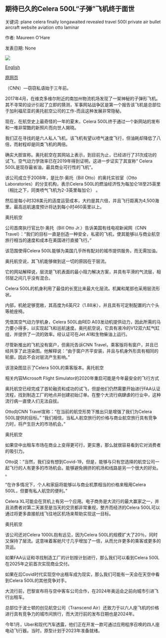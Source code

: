 ## 期待已久的Celera 500L“子弹”飞机终于面世

关键词: plane celera finally longawaited revealed travel 500l private air bullet aircraft website aviation otto laminar

作者: Maureen O'Hare

发表日期: None

![](https://cdn.cnn.com/cnnnext/dam/assets/200827161419-celera-500l-3-4-belly-super-tease.jpg)

[English](Long-awaited%20Celera%20500L%20%27bullet%27%20plane%20is%20finally%20revealed.md)

[原网页](https://edition.cnn.com/travel/article/celera-500l-plane/index.html)

（CNN）—窃窃私语始于三年前。

2017年4月，在维克多维尔附近的南加州物流机场发现了一架神秘的子弹形飞机。其不寻常的设计引起了立即的猜测，军事网站战争区是第一个报告该飞机是总​​部位于加利福尼亚的奥托航空公司的工作-而且这种发展非常隐秘。

现在，在航空史上最奇怪的一年的夏末，Celera 500L终于通过一个新网站的发布和一堆非常酷的新照片而向世人揭晓。

我们正在寻找的是六人私人飞机，该飞机有望以喷气速度飞行，但油耗却降低了八倍，而射程却是同类飞机的两倍。

确实大胆宣称。奥托航空在其网站上表示，到目前为止，已经进行了31次成功的试飞，空气动力学效率已在2019年得到证明，这进一步证实了其宣称“ Celera 500L是现存最省油，最具商业可行性的飞机”。

该公司成立于2008年，是比尔·奥托（Bill Otto）的奥托实验室（Otto Laboratories）的分支机构，表示Celera 500L的燃油经济性为每加仑18至25英里（相比之下，同类喷气飞机为2-3英里每加仑） 。

然后是每小时328美元的适度运营成本，大约是其六倍，并且飞行距离为4,500海里。最高巡航速度预计将达到每小时460英里以上。

奥托航空

公司首席执行官比尔·奥托（Bill Otto Jr.）告诉美国有线电视新闻网（CNN Travel）：“我们的目标一直是创造一种安全，私密的飞机，使其能够以与商业航空旅行相当的速度和成本在美国进行直接飞行。”

该范围使得Celera 500L能够为美国几乎所有配对的城市提供服务，而无需加油。

奥托航空说，其飞机能够做到这一切的原因在于层流。

它的网站解释说，层流是飞机表面的最小阻力解决方案，并具有平滑的气流层，相邻层之间几乎没有混合。

Celera 500L的机身利用了最佳的长宽比来最大化层流。机翼和尾部也采用层流形状。

内部，机舱足够宽敞，其高度为6英尺2（1.88米），并且具有可定制配置的六个头等舱座椅。

凭借其空气动力学机身，Celera 500L由RED A03发动机提供动力，因此所需的马力要小得多，以实现起飞和巡航速度。奥托航空说，它具有液冷的V12双六缸气缸组，并提供了一流的效率。经认证可在Jet A1和生物柴油上运行。

尽管新推出的飞机没有窗户，但奥托告诉CNN Travel，乘客版将有窗户，并且已经共享了此渲染图。他解释说：“由于窗户齐平安装，并且与机身外形具有相同的轮廓，因此不会对层流产生影响。”

该渲染图显示了Celera 500L的乘客版本。奥托航空

相关内容Microsoft Flight Simulator的2020年重启可能是今年最安全的飞行方式

奥托航空已经完成了首轮融资和成功的试飞，但是他们仍然需要开始进行FAA认证流程，找到制造工厂的地点并创建初始订单。在整个大流行病肆虐的行业中，这种流行病一直使人们无法自拔。

Otto向CNN Travel宣称：“在当前的航空形势下推出只是增强了我们为Celera 500L提供的目标。” “我们相信，当私人航空旅行的价格与商业航空旅行具有竞争力时，将产生巨大的市场机会。”

奥托航空

如果空中出租车市场在商业上变得更可行，更实惠，那么就很容易看到它对消费者的吸引力。

Otto说：“当然，我们没有想到Covid-19，但是，能够与只有您选择的航空公司一起飞行的人有更多的市场机会。能够避免拥挤的机场和线路是另一个很大的好处。 。

“在许多情况下，个人和家庭将能够以与商业机票相当的价格来租用Celera 500L，但要有私人航空的便利。”

Celera XL可能会在货机上有另一个应用。电子商务是大流行的最大赢家之一，并且消费者对第二天甚至是当天的交货都非常重视，整齐而经济的Celera 500L可以通过将更多直接航线飞往地区机场来帮助实现这一目标。

奥托航空

该公司还对Celera 1000L抱有远见，因为Celera 500L的规模扩大了20％，同时又保持了层流。这意味着客舱尺寸几乎增加了一倍，从而允许更多的乘客或更多的货运。

如果FAA认证和寻找制造工厂的计划按计划进行，那么我们可以看到Celera 500L在2025年之前首次实现商业交付。

如果在后Covid时代实现空中出租车成为现实，那么我们可能有一天会在天空中看到Celera 500L的其他竞争对手。

大流行前，巴黎宣布将与空中客车公司合作，在2024年奥运会之前向城市引进飞行出租车。

总部位于波士顿的创见航空公司（Transcend Air）还致力于以六人座飞机的价格进行具有竞争力的城市间旅行，而大流行前的发布日期也是2024年。

今年1月，Uber和现代汽车透露，他们正在开发一款可通过应用程序召唤的四人座电动飞行器。当时，原型计划于2023年准备就绪。